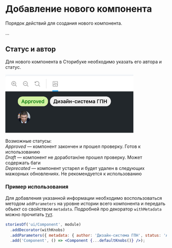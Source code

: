 # Добавление нового компонента

Порядок действий для создания нового компонента.

...

## Статус и автор

Для нового компонента в Сторибуке необходимо указать его автора и статус.

<img src="static/with-metadata/pic-1.png" width="400">

Возможные статусы:<br>
_Approved_ — компонент закончен и прошел проверку. Готов к использованию<br>
_Draft_ — компонент не доработан/не прошел проверку. Может содержать баги<br>
_Deprecated_ — компонент устарел и будет удален в следующих мажорных обновлениях. Не рекомендуется к использованию<br>

### Пример использования

Для добавления указанной информации необходимо воспользоваться методом `addParameters` на уровне истории всего компонента и передать объект со свойством `metadata`. Подробней про декоратор `withMetadata` можно прочитать [тут](storybook.md#Декоратор-для-Сторибука-withMetadata).

```jsx
storiesOf('ui/Component', module)
  .addDecorator(withKnobs)
  .addParameters({ metadata: { author: 'Дизайн-система ГПН', status: 'Approved' } })
  .add('Component', () => <Component {...defaultKnobs()} />);
```
